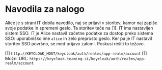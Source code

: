 # Navodila za nalogo 

Alice je s strani IT dobila navodilo, naj se prijavi v storitev, kamor naj zapiše svoje podatke in spremeni geslo. Ta storitev teče na [1]. IT ima nastavljen sistem SSO. IT je Alice nastavil začetne podatke za dostop preko sistema SSO: uporabniško ime `alice` in zelo preprosto geslo. Ker pa je IT nastavil storitev SSO površno, se med prijavo zalomi. Poskusi rešiti to težavo. 

[1] `http://KEYCLOAK_HOST/keycloak/auth/realms/app-realm/account`
[1] Možni URL: `https://keycloak.teaming.si/keycloak/auth/realms/app-realm/account`
